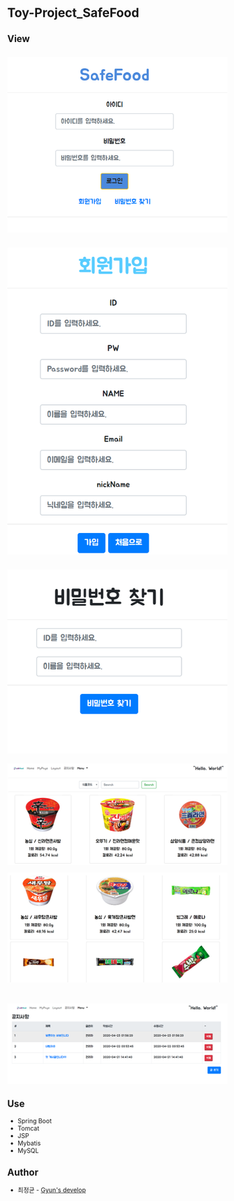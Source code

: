 # Toy-Project_SafeFood


## View
![lgoin](./img/login.PNG)
---
![signUp](./img/signUp.PNG)
---
![findPw](./img/findPw.PNG)
---
![foodList1](./img/foodlist1.PNG)

![foodList2](./img/foodlist2.PNG)

<br>

![notice](./img/notice.PNG)



## Use
* Spring Boot
* Tomcat
* JSP
* Mybatis
* MySQL


## Author
* 최정균 - [Gyun's develop](https://github.com/wjdrbs96)